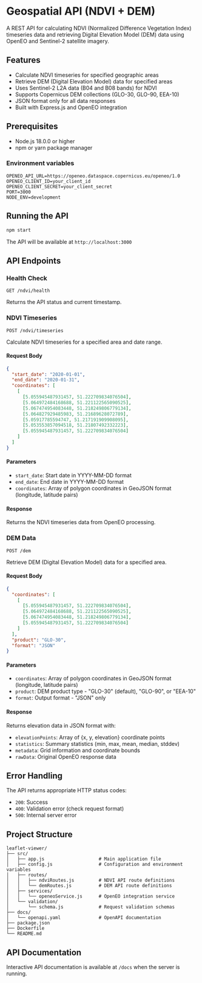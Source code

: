 # Geospatial API (NDVI + DEM)

A REST API for calculating NDVI (Normalized Difference Vegetation Index) timeseries data and retrieving Digital Elevation Model (DEM) data using OpenEO and Sentinel-2 satellite imagery.

## Features

- Calculate NDVI timeseries for specified geographic areas
- Retrieve DEM (Digital Elevation Model) data for specified areas
- Uses Sentinel-2 L2A data (B04 and B08 bands) for NDVI
- Supports Copernicus DEM collections (GLO-30, GLO-90, EEA-10)
- JSON format only for all data responses
- Built with Express.js and OpenEO integration

## Prerequisites

- Node.js 18.0.0 or higher
- npm or yarn package manager

### Environment variables

```
OPENEO_API_URL=https://openeo.dataspace.copernicus.eu/openeo/1.0
OPENEO_CLIENT_ID=your_client_id
OPENEO_CLIENT_SECRET=your_client_secret
PORT=3000
NODE_ENV=development
```

## Running the API

```bash
npm start
```

The API will be available at `http://localhost:3000`

## API Endpoints

### Health Check

```
GET /ndvi/health
```

Returns the API status and current timestamp.

### NDVI Timeseries

```
POST /ndvi/timeseries
```

Calculate NDVI timeseries for a specified area and date range.

#### Request Body

```json
{
  "start_date": "2020-01-01",
  "end_date": "2020-01-31",
  "coordinates": [
    [
      [5.055945487931457, 51.222709834076504],
      [5.064972484168688, 51.221122565090525],
      [5.067474954083448, 51.218249806779134],
      [5.064827929485983, 51.21689628072789],
      [5.05917785594747, 51.217191909908095],
      [5.053553857094518, 51.21807492332223],
      [5.055945487931457, 51.222709834076504]
    ]
  ]
}
```

#### Parameters

- `start_date`: Start date in YYYY-MM-DD format
- `end_date`: End date in YYYY-MM-DD format
- `coordinates`: Array of polygon coordinates in GeoJSON format (longitude, latitude pairs)

#### Response

Returns the NDVI timeseries data from OpenEO processing.

### DEM Data

```
POST /dem
```

Retrieve DEM (Digital Elevation Model) data for a specified area.

#### Request Body

```json
{
  "coordinates": [
    [
      [5.055945487931457, 51.222709834076504],
      [5.064972484168688, 51.221122565090525],
      [5.067474954083448, 51.218249806779134],
      [5.055945487931457, 51.222709834076504]
    ]
  ],
  "product": "GLO-30",
  "format": "JSON"
}
```

#### Parameters

- `coordinates`: Array of polygon coordinates in GeoJSON format (longitude, latitude pairs)
- `product`: DEM product type - "GLO-30" (default), "GLO-90", or "EEA-10"
- `format`: Output format - "JSON" only

#### Response

Returns elevation data in JSON format with:

- `elevationPoints`: Array of {x, y, elevation} coordinate points
- `statistics`: Summary statistics (min, max, mean, median, stddev)
- `metadata`: Grid information and coordinate bounds
- `rawData`: Original OpenEO response data

## Error Handling

The API returns appropriate HTTP status codes:

- `200`: Success
- `400`: Validation error (check request format)
- `500`: Internal server error

## Project Structure

```
leaflet-viewer/
├── src/
│   ├── app.js                    # Main application file
│   ├── config.js                 # Configuration and environment variables
│   ├── routes/
│   │   ├── ndviRoutes.js         # NDVI API route definitions
│   │   └── demRoutes.js          # DEM API route definitions
│   ├── services/
│   │   └── openeoService.js      # OpenEO integration service
│   └── validation/
│       └── schema.js             # Request validation schemas
├── docs/
│   └── openapi.yaml              # OpenAPI documentation
├── package.json
├── Dockerfile
└── README.md
```

## API Documentation

Interactive API documentation is available at `/docs` when the server is running.
